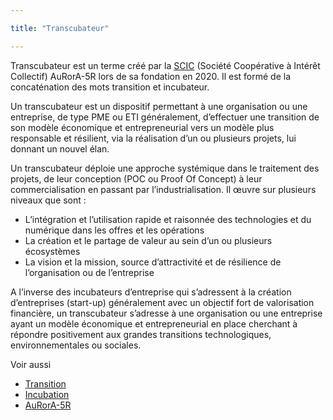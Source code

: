 ```yaml
---

title: "Transcubateur"

---
```


Transcubateur est un terme créé par la [SCIC](https://www.google.com/url?q=https://fr.wikipedia.org/wiki/Incubateur_(%25C5%2593uf)&sa=D&ust=1611254857085000&usg=AOvVaw1DJzVo0rC5DJczRD66nfJO) (Société Coopérative à Intérêt Collectif) AuRorA-5R lors de sa fondation en 2020. Il est formé de la concaténation des mots transition et incubateur.

Un transcubateur est un dispositif permettant à une organisation ou une entreprise, de type PME ou ETI généralement, d’effectuer une transition de son modèle économique et entrepreneurial vers un modèle plus responsable et résilient, via la réalisation d’un ou plusieurs projets, lui donnant un nouvel élan.

Un transcubateur déploie une approche systémique dans le traitement des projets, de leur conception (POC ou Proof Of Concept) à leur commercialisation en passant par l’industrialisation. Il œuvre sur plusieurs niveaux que sont :


* L’intégration et l’utilisation rapide et raisonnée des technologies et du numérique dans les offres et les opérations
* La création et le partage de valeur au sein d’un ou plusieurs écosystèmes
* La vision et la mission, source d’attractivité et de résilience de l’organisation ou de l’entreprise

A l’inverse des incubateurs d’entreprise qui s’adressent à la création d’entreprises (start-up) généralement avec un objectif fort de valorisation financière, un transcubateur s’adresse à une organisation ou une entreprise ayant un modèle économique et entrepreneurial en place cherchant à répondre positivement aux grandes transitions technologiques, environnementales ou sociales.

Voir aussi


* [Transition](https://www.google.com/url?q=https://fr.wikipedia.org/wiki/Transition&sa=D&ust=1611254857088000&usg=AOvVaw3XvN4SpRg3x-KyhS2pmdtL)
* [Incubation](https://www.google.com/url?q=https://fr.wikipedia.org/wiki/Incubation&sa=D&ust=1611254857089000&usg=AOvVaw3nwJmSqUpubZ_CT_rJvs9d) 
* [AuRorA-5R](https://www.google.com/url?q=https://aurora-5r.fr/&sa=D&ust=1611254857089000&usg=AOvVaw1TcP6K8pMOKjhUUe3Yi-Fi) 

 

